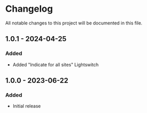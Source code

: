 # Changelog

All notable changes to this project will be documented in this file.

## 1.0.1 - 2024-04-25

### Added
- Added "Indicate for all sites" Lightswitch

## 1.0.0 - 2023-06-22

### Added
- Initial release
